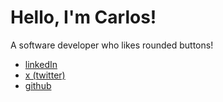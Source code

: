 # Hello, I'm Carlos!

A software developer who likes rounded buttons!

- <a href="https://linkedin.com/in/socarlosb" target="_blank">linkedIn</a>
- <a href="https://x.com/socarlosb" target="_blank">x (twitter)</a>
- <a href="https://github.com/socarlosb" target="_blank">github</a>
